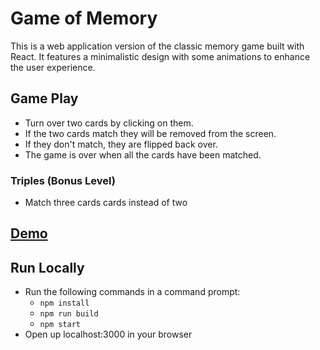 # Game of Memory

This is a web application version of the classic memory game built with React. It features a minimalistic design with some animations to enhance the user experience.

## Game Play

-   Turn over two cards by clicking on them.
-   If the two cards match they will be removed from the screen.
-   If they don't match, they are flipped back over.
-   The game is over when all the cards have been matched.

### Triples (Bonus Level)

-   Match three cards cards instead of two

## [Demo](https://responsive-tiled-grid.firebaseapp.com)

## Run Locally

-   Run the following commands in a command prompt:
    -   `npm install`
    -   `npm run build`
    -   `npm start`
-   Open up localhost:3000 in your browser
